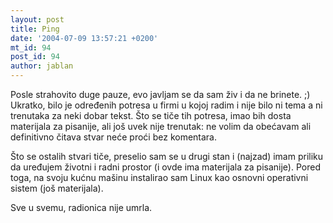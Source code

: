 ```yaml
---
layout: post
title: Ping
date: '2004-07-09 13:57:21 +0200'
mt_id: 94
post_id: 94
author: jablan
---
```

Posle strahovito duge pauze, evo javljam se da sam živ i da ne brinete. ;) Ukratko, bilo je određenih potresa u firmi u kojoj radim i nije bilo ni tema a ni trenutaka za neki dobar tekst. Što se tiče tih potresa, imao bih dosta materijala za pisanije, ali još uvek nije trenutak: ne volim da obećavam ali definitivno čitava stvar neće proći bez komentara.

Što se ostalih stvari tiče, preselio sam se u drugi stan i (najzad) imam priliku da uređujem životni i radni prostor (i ovde ima materijala za pisanije). Pored toga, na svoju kućnu mašinu instalirao sam Linux kao osnovni operativni sistem (još materijala).

Sve u svemu, radionica nije umrla.

